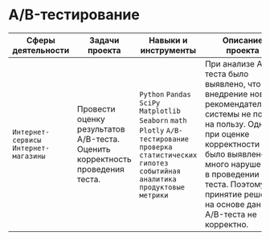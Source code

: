 # A/B-тестирование


Сферы деятельности | Задачи проекта                                  | Навыки и инструменты         |Описание проекта                                                  |
------------------ | ------------------------------------------------|------------------------------|------------------------------------------------------------------|
`Интернет-сервисы` `Интернет-магазины`| Провести оценку результатов A/B-теста. Оценить корректность проведения теста.| `Python` `Pandas` `SciPy` `Matplotlib` `Seaborn` `math` `Plotly` `A/B-тестирование` `проверка статистических гипотез`  `событийная аналитика`  `продуктовые метрики`  |При анализе A/B-теста было выявлено, что внедрение новой рекомендательной системы не пошло на пользу. Однако, при оценке корректности было выявлено много нарушений в проведении теста. Поэтому принятие решений на основе данного A/B-теста не корректно.|
